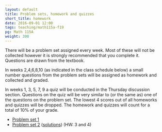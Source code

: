 ```yaml
---
layout: default
title: Problem sets, homework and quizzes
short_title: homework
date: 2016-09-01 12:00
tags: teaching/math115a-f19
pg: Math 115A
weight: 300
---
```


There will be a problem set assigned every week. Most of these will not be collected however it is strongly recommended that you complete it. Questions are drawn from the textbook.

In weeks 2,4,6,8,10 (as indicated in the class schedule below) a small number questions from the problem sets will be assigned as homework and collected and graded. 

In weeks 1, 3, 5, 7, 9 a quiz will be conducted in the Thursday discussion section. Questions on the quiz will be very similar to (or the same as) one of the questions on the problem set. The lowest 4 scores out of all homeworks and quizzes will be dropped. The homework and quizzes will count for a total of 10% of your grade.

- [Problem set 1][ps1] <!-- ([solutions][ps1s]) -->
- [Problem set 2][ps2] ([solutions][ps2s]) (HW: 3 and 4)
<!-- - [Problem set 3][ps3] ([solutions][ps3s]) -->
<!-- - [Problem set 4][ps4] ([solutions][ps4s]) (HW 3, 4b, 6b-d) -->
<!-- - [Problem set 5][ps5] ([solutions][ps5s]) -->
<!-- - [Problem set 6][ps6] ([solutions][ps6s]) (HW 2 and 5) -->
<!-- - [Problem set 7][ps7] ([solutions][ps7s]) -->
<!-- - [Problem set 8][ps8] ([solutions][ps8s]) (HW 3, 5) -->
<!-- - [Problem set 9][ps9] ([solutions][ps9s]) (HW 2, 3) -->
<!-- - [Problem set 10][ps10] ([solutions][ps10s])  -->

[ps1]: ps/ps1.pdf
[ps2]: ps/ps2.pdf
[ps3]: ps/ps3.pdf
[ps4]: ps/ps4.pdf
[ps5]: ps/ps5.pdf
[ps6]: ps/ps6.pdf
[ps7]: ps/ps7.pdf
[ps8]: ps/ps8.pdf
[ps9]: ps/ps9.pdf
[ps10]: ps/ps10.pdf

[ps1s]: ps/ps1-solutions.pdf
[ps2s]: ps/ps2-solutions.pdf
[ps3s]: ps/ps3-solutions.pdf
[ps4s]: ps/ps4-solutions.pdf
[ps5s]: ps/ps5-solutions.pdf
[ps6s]: ps/ps6-solutions.pdf
[ps7s]: ps/ps7-solutions.pdf
[ps8s]: ps/ps8-solutions.pdf
[ps9s]: ps/ps9-solutions.pdf
[ps10s]: ps/ps10-solutions.pdf
